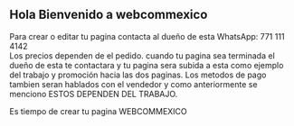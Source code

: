 ## Hola Bienvenido a webcommexico
Para crear o editar tu pagina contacta al dueño de esta
  WhatsApp: 771 111 4142             
Los precios dependen de el pedido.
cuando tu pagina sea terminada el dueño de esta te contactara y tu pagina sera subida a esta como ejemplo del trabajo y promoción hacia las dos paginas. 
Los metodos de pago tambien seran hablados con el vendedor y como anteriormente se menciono ESTOS DEPENDEN DEL TRABAJO.



Es tiempo de crear tu pagina 
WEBCOMMEXICO
